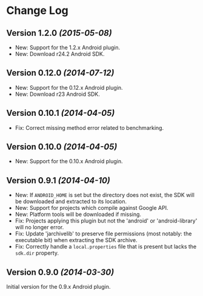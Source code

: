 Change Log
==========

Version 1.2.0 *(2015-05-08)*
-----------------------------

 * New: Support for the 1.2.x Android plugin.
 * New: Download r24.2 Android SDK.


Version 0.12.0 *(2014-07-12)*
-----------------------------

 * New: Support for the 0.12.x Android plugin.
 * New: Download r23 Android SDK.


Version 0.10.1 *(2014-04-05)*
-----------------------------

 * Fix: Correct missing method error related to benchmarking.


Version 0.10.0 *(2014-04-05)*
-----------------------------

 * New: Support for the 0.10.x Android plugin.


Version 0.9.1 *(2014-04-10)*
----------------------------

 * New: If `ANDROID_HOME` is set but the directory does not exist, the SDK will be downloaded and
   extracted to its location.
 * New: Support for projects which compile against Google API.
 * New: Platform tools will be downloaded if missing.
 * Fix: Projects applying this plugin but not the 'android' or 'android-library' will no longer
   error.
 * Fix: Update 'jarchivelib' to preserve file permissions (most notably: the executable bit) when
   extracting the SDK archive.
 * Fix: Correctly handle a `local.properties` file that is present but lacks the `sdk.dir` property.


Version 0.9.0 *(2014-03-30)*
----------------------------

Initial version for the 0.9.x Android plugin.
